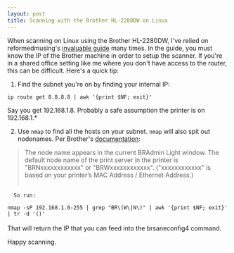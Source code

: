 ```yaml
---
layout: post
title: Scanning with the Brother HL-2280DW on Linux
---
```


When scanning on Linux using the Brother HL-2280DW, I've relied on reformedmusing's [invaluable guide](https://reformedmusings.wordpress.com/2013/01/26/setting-up-a-brother-hl-2280dw-in-ubuntu-12-10/) many times. In the guide, you must know the IP of the Brother machine in order to setup the scanner. If you're in a shared office setting like me where you don't have access to the router, this can be difficult. Here's a quick tip:

1.  Find the subnet you're on by finding your internal IP:

```ip route get 8.8.8.8 | awk '{print $NF; exit}'```      

Say you get 192.168.1.8. Probably a safe assumption the printer is on 192.168.1.* 

2.  Use `nmap` to find all the hosts on your subnet. `nmap` will also spit out nodenames. Per Brother's [documentation](https://www.brother-usa.com/VirData/Content/en-US%5CLabelPrinters%5CConsumer%5CNetworkUsersManual%5CNUG_QL710W_720NW_EN.pdf): 

   >The node name appears in the current BRAdmin Light window. The default node name of the print server in the printer is "BRNxxxxxxxxxxxx" or "BRWxxxxxxxxxxxx". ("xxxxxxxxxxxx" is based on your printer’s MAC Address / Ethernet Address.)<br/><br/>

      So run:
   
   ``nmap -sP 192.168.1.0-255 | grep "BR\(W\|N\)" | awk '{print $NF; exit}' | tr -d '()'``<br/><br/> 
   That will return the IP that you can feed into the brsaneconfig4 command. 

Happy scanning.
